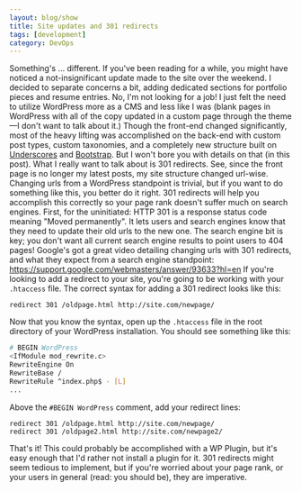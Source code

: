 ```yaml
---
layout: blog/show
title: Site updates and 301 redirects
tags: [development]
category: DevOps
---
```


Something's ... different. If you've been reading for a while, you might have noticed a not-insignificant update made to the site over the weekend. I decided to separate concerns a bit, adding dedicated sections for portfolio pieces and resume entries. No, I'm not looking for a job! I just felt the need to utilize WordPress more as a CMS and less like I was (blank pages in WordPress with all of the copy updated in a custom page through the theme—I don't want to talk about it.) Though the front-end changed significantly, most of the heavy lifting was accomplished on the back-end with custom post types, custom taxonomies, and a completely new structure built on [Underscores](http://underscores.me/) and [Bootstrap](http://getbootstrap.com/). But I won't bore you with details on that (in this post). What I really want to talk about is 301 redirects. See, since the front page is no longer my latest posts, my site structure changed url-wise. Changing urls from a WordPress standpoint is trivial, but if you want to do something like this, you better do it right. 301 redirects will help you accomplish this correctly so your page rank doesn't suffer much on search engines. First, for the uninitiated: HTTP 301 is a response status code meaning "Moved permanently". It lets users and search engines know that they need to update their old urls to the new one. The search engine bit is key; you don't want all current search engine results to point users to 404 pages! Google's got a great video detailing changing urls with 301 redirects, and what they expect from a search engine standpoint: https://support.google.com/webmasters/answer/93633?hl=en If you're looking to add a redirect to your site, you're going to be working with your `.htaccess` file. The correct syntax for adding a 301 redirect looks like this:

    redirect 301 /oldpage.html http://site.com/newpage/

 Now that you know the syntax, open up the `.htaccess` file in the root directory of your WordPress installation. You should see something like this:

```sh  
# BEGIN WordPress
<IfModule mod_rewrite.c>
RewriteEngine On
RewriteBase /
RewriteRule ^index.php$ - [L]
...
```

 Above the `#BEGIN WordPress` comment, add your redirect lines:

```
redirect 301 /oldpage.html http://site.com/newpage/
redirect 301 /oldpage2.html http://site.com/newpage2/
```

That's it! This could probably be accomplished with a WP Plugin, but it's easy enough that I'd rather not install a plugin for it. 301 redirects might seem tedious to implement, but if you're worried about your page rank, or your users in general (read: you should be), they are imperative.
